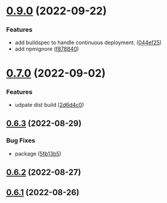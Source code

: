 # [0.9.0](https://github.com/idbi/components/compare/v0.7.0...v0.9.0) (2022-09-22)


### Features

* add buildspec to handle continuous deployment. ([044ef25](https://github.com/idbi/components/commit/044ef259c9a9085c52dbb1c75c25b2365351f66b))
* add npmignore ([f878840](https://github.com/idbi/components/commit/f878840825c80969c5224a56acb358b00054d1f4))



# [0.7.0](https://github.com/idbi/components/compare/v0.6.3...v0.7.0) (2022-09-02)


### Features

* udpate dist build ([2d6d4c0](https://github.com/idbi/components/commit/2d6d4c06f93691d606ee22984d3e265b6a8481ec))



## [0.6.3](https://github.com/idbi/components/compare/v0.6.2...v0.6.3) (2022-08-29)


### Bug Fixes

* package ([5fb13b5](https://github.com/idbi/components/commit/5fb13b561e5b538e2c1a453d0b69833ecea8374b))



## [0.6.2](https://github.com/idbi/components/compare/v0.6.1...v0.6.2) (2022-08-27)



## [0.6.1](https://github.com/idbi/components/compare/v0.6.0...v0.6.1) (2022-08-26)




